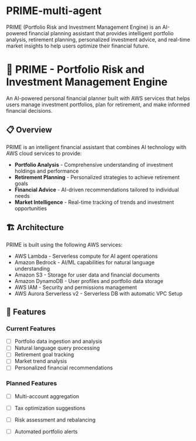 # PRIME-multi-agent
PRIME (Portfolio Risk and Investment Management Engine) is an AI-powered financial planning assistant that provides intelligent portfolio analysis, retirement planning, personalized investment advice, and real-time market insights to help users optimize their financial future.


# 🚀 PRIME - Portfolio Risk and Investment Management Engine

An AI-powered personal financial planner built with AWS services that helps users manage investment portfolios, plan for retirement, and make informed financial decisions.

## 📋 Overview

PRIME is an intelligent financial assistant that combines AI technology with AWS cloud services to provide:

- **Portfolio Analysis** - Comprehensive understanding of investment holdings and performance
- **Retirement Planning** - Personalized strategies to achieve retirement goals
- **Financial Advice** - AI-driven recommendations tailored to individual needs
- **Market Intelligence** - Real-time tracking of trends and investment opportunities

## 🏗️ Architecture

PRIME is built using the following AWS services:
- AWS Lambda - Serverless compute for AI agent operations
- Amazon Bedrock - AI/ML capabilities for natural language understanding
- Amazon S3 - Storage for user data and financial documents
- Amazon DynamoDB - User profiles and portfolio data storage
- AWS IAM - Security and permissions management
- AWS Aurora Serverless v2 - Serverless DB with automatic VPC Setup

## 🎯 Features

### Current Features
- [ ] Portfolio data ingestion and analysis
- [ ] Natural language query processing
- [ ] Retirement goal tracking
- [ ] Market trend analysis
- [ ] Personalized financial recommendations

### Planned Features
- [ ] Multi-account aggregation
- [ ] Tax optimization suggestions
- [ ] Risk assessment and rebalancing
- [ ] Automated portfolio alerts

